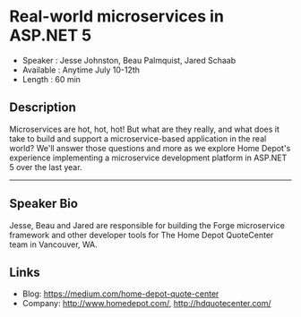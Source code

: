Real-world microservices in ASP.NET 5
========================

* Speaker   : Jesse Johnston, Beau Palmquist, Jared Schaab
* Available : Anytime July 10-12th 
* Length    : 60 min

Description
-----------

Microservices are hot, hot, hot! But what are they really, and what does it take to build and support a microservice-based application in the real world? We'll answer those questions and more as we explore Home Depot's experience implementing a microservice development platform in ASP.NET 5 over the last year.

---------------

Speaker Bio
-----------

Jesse, Beau and Jared are responsible for building the Forge microservice framework and other developer tools for The Home Depot QuoteCenter team in Vancouver, WA.

Links
-----

* Blog: https://medium.com/home-depot-quote-center 
* Company: http://www.homedepot.com/, http://hdquotecenter.com/
